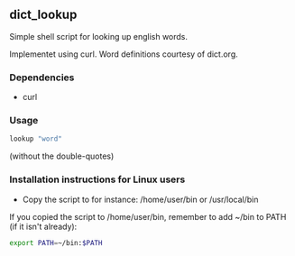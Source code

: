 ## dict_lookup
Simple shell script for looking up english words.

Implementet using curl. Word definitions courtesy of dict.org.

### Dependencies
* curl

### Usage
```sh
lookup "word"
```
(without the double-quotes)

### Installation instructions for Linux users
* Copy the script to for instance:
/home/user/bin or /usr/local/bin

If you copied the script to /home/user/bin, remember to add ~/bin to PATH (if it isn't already):
```sh
export PATH=~/bin:$PATH
```

